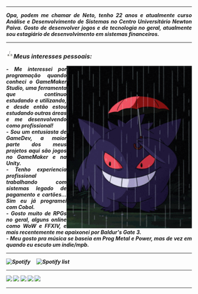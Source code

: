 <!--- Olá, esse é meu readme, fique à vontade para utilizá-lo como quiser! -->

---

<div>
<tr>
 <td align="center" colspan="11"></td>
</tr>

</div>
<div align="justify">
<i><b>Opa, podem me chamar de Neto, tenho 22 anos e atualmente curso Análise e Desenvolvimento de Sistemas no Centro Universitário Newton Paiva. Gosto de desenvolver jogos e de tecnologia no geral, atualmente sou estagiário de desenvolvimento em sistemas financeiros.
</div>

---

<div>
<div>

### <img height="20" alt="GIF" src="https://github.com/mneet/meuPerfil/blob/main/imagens/game_controller.png?raw=true">Meus interesses pessoais:

<div>
<img align="right" alt="GIF" src="https://github.com/mneet/meuPerfil/blob/main/imagens/gengar-gif.gif?raw=true" width="340px" height="440px"/>
</div>

<div align="justify">
<p>
- Me interessei por programação quando conheci o GameMaker Studio, uma ferramenta que continuo estudando e utilizando, e desde então estou estudando outras áreas e me desenvolvendo como profissional!<br />
- Sou um entusiasta de GameDev, a maior parte dos meus projetos aqui são jogos no GameMaker e na Unity.<br />
- Tenho experiencia profissional trabalhando com sistemas legado de pagamento e cartões... Sim eu já programei com Cobol.<br />
- Gosto muito de  RPGs no geral, alguns online como WoW e FFXIV, e mais recentemente me apaixonei por Baldur's Gate 3.
<br />
- Meu gosto pra música se baseia em Prog Metal e Power, mas de vez em quando eu escuto um indie/mpb.<br />
</p>
</div>
</div>

---

<div>
<div>

</div>
<div>
<img alt="Spotify" width="200px" height="270px" src="https://spotify-github-profile.vercel.app/api/view?uid=22zzovfqbjngdnkugjqupyyvy&cover_image=true&theme=default&show_offline=false&background_color=121212&interchange=false&bar_color=53b14f&bar_color_cover=false"/> &nbsp; &nbsp; 
<img alt="Spotify list" width="200px" height="270px" src="https://spotify-recently-played-readme.vercel.app/api?user=22zzovfqbjngdnkugjqupyyvy&count=10"/>
</div>
<div>
</div>
</div>

---

<div>
</table>
<a href="https://www.linkedin.com/in/mois%C3%A9s-neto-3aa41a233/" target="_blank"><img alt"Linkedin" src="https://img.shields.io/badge/LinkedIn-0077B5?style=for-the-badge&logo=linkedin&logoColor=white"/></a>
<a href="mailto:moisesgneto@outlook.com" target="_blank"><img alt"Outlook" src="https://img.shields.io/badge/Microsoft_Outlook-0078D4?style=for-the-badge&logo=microsoft-outlook&logoColor=white"/></a>
<a href="https://lioneet.itch.io/" target="_blank"><img alt"Itch.io" src="https://img.shields.io/badge/Itch-%23FF0B34.svg?style=for-the-badge&logo=Itch.io&logoColor=white"/></a>
<a href="https://steamcommunity.com/id/lioneet/" target="_blank"><img alt"Steam" src="https://img.shields.io/badge/Steam-000000?style=for-the-badge&logo=steam&logoColor=white"/></a>
<a href="https://www.twitch.tv/lioneet13" target="_blank"><img alt"twitch" src="https://img.shields.io/badge/Twitch-9146FF?style=for-the-badge&logo=twitch&logoColor=white"/></a>
</div>

---
